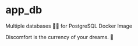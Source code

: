 # app_db

Multiple databases 🐳🐳 for PostgreSQL Docker Image


<!-- INSPIRATIONAL_QUOTE_START -->
Discomfort is the currency of your dreams.
🐯
<!-- INSPIRATIONAL_QUOTE_END -->
